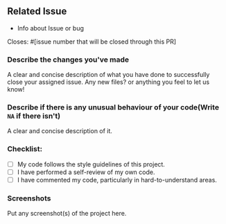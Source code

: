 ## Related Issue
  - Info about Issue or bug

Closes: #[issue number that will be closed through this PR]

### Describe the changes you've made
A clear and concise description of what you have done to successfully close your assigned issue. Any new files? or anything you feel to let us know!

### Describe if there is any unusual behaviour of your code(Write `NA` if there isn't)
A clear and concise description of it.

### Checklist:
<!--
Example how to mark a checkbox:-
- [x] My code follows the code style of this project.
-->
- [ ] My code follows the style guidelines of this project.
- [ ] I have performed a self-review of my own code.
- [ ] I have commented my code, particularly in hard-to-understand areas.

### Screenshots
Put any screenshot(s) of the project here.
